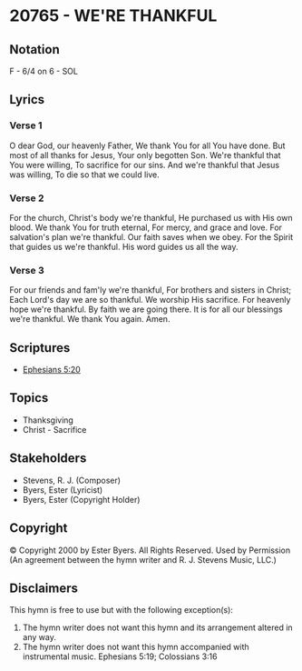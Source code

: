# 20765 - WE'RE THANKFUL

## Notation

F - 6/4 on 6 - SOL

## Lyrics

### Verse 1

O dear God, our heavenly Father, We thank You for all You have done. But most of all thanks for Jesus, Your only begotten Son. We're thankful that You were willing, To sacrifice for our sins. And we're thankful that Jesus was willing, To die so that we could live.

### Verse 2

For the church, Christ's body we're thankful, He purchased us with His own blood. We thank You for truth eternal, For mercy, and grace and love. For salvation's plan we're thankful. Our faith saves when we obey. For the Spirit that guides us we're thankful. His word guides us all the way.

### Verse 3

For our friends and fam'ly we're thankful, For brothers and sisters in Christ; Each Lord's day we are so thankful. We worship His sacrifice. For heavenly hope we're thankful. By faith we are going there. It is for all our blessings we're thankful. We thank You again. Amen.


## Scriptures

- [Ephesians 5:20](https://www.biblegateway.com/passage/?search=Ephesians%205%3A20)

## Topics

- Thanksgiving
- Christ - Sacrifice

## Stakeholders

- Stevens, R. J. (Composer)
- Byers, Ester (Lyricist)
- Byers, Ester (Copyright Holder)

## Copyright

© Copyright 2000 by Ester Byers. All Rights Reserved. Used by Permission
(An agreement between the hymn writer and R. J. Stevens Music, LLC.)

## Disclaimers

This hymn is free to use but with the following exception(s):
1. The hymn writer does not want this hymn and its arrangement altered in any way.
2. The hymn writer does not want this hymn accompanied with instrumental music.
Ephesians 5:19; Colossians 3:16

